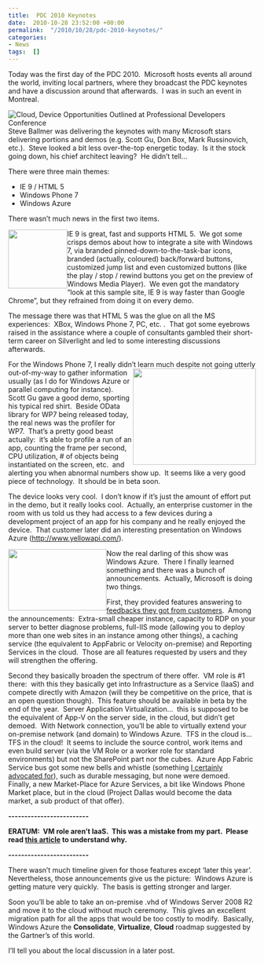 ```yaml
---
title:  PDC 2010 Keynotes
date:  2010-10-28 23:52:00 +00:00
permalink:  "/2010/10/28/pdc-2010-keynotes/"
categories:
- News
tags:  []
---
```

<p>Today was the first day of the PDC 2010.&#160; Microsoft hosts events all around the world, inviting local partners, where they broadcast the PDC keynotes and have a discussion around that afterwards.&#160; I was in such an event in Montreal.</p>  <p><img style="display:inline;margin-left:0;margin-right:0;" title="Cloud, Device Opportunities Outlined at Professional Developers Conference" alt="Cloud, Device Opportunities Outlined at Professional Developers Conference" align="right" src="http://www.microsoft.com/presspass/_resources/images/homepage/2010/hero/event_pdc10postkeynote_hero.jpg" />Steve Ballmer was delivering the keynotes with many Microsoft stars delivering portions and demos (e.g. Scott Gu, Don Box, Mark Russinovich, etc.).&#160; Steve looked a bit less over-the-top energetic today.&#160; Is it the stock going down, his chief architect leaving?&#160; He didn’t tell…</p>  <p>There were three main themes:</p>  <ul>   <li>IE 9 / HTML 5 </li>    <li>Windows Phone 7 </li>    <li>Windows Azure </li> </ul>  <p>There wasn’t much news in the first two items.</p>  <p><img style="display:inline;margin-left:0;margin-right:0;" align="left" src="http://i1-news.softpedia-static.com/images/news2/Internet-Explorer-9-IE9-Early-Preview-Demo-2.jpg" width="120" height="120" />IE 9 is great, fast and supports HTML 5.&#160; We got some crisps demos about how to integrate a site with Windows 7, via branded pinned-down-to-the-task-bar icons, branded (actually, coloured) back/forward buttons, customized jump list and even customized buttons (like the play / stop / rewind buttons you get on the preview of Windows Media Player).&#160; We even got the mandatory “look at this sample site, IE 9 is way faster than Google Chrome”, but they refrained from doing it on every demo.</p>  <p>The message there was that HTML 5 was the glue on all the MS experiences:&#160; XBox, Windows Phone 7, PC, etc. .&#160; That got some eyebrows raised in the assistance where a couple of consultants gambled their short-term career on Silverlight and led to some interesting discussions afterwards.</p>  <p>For the Windows Phone 7, I really didn’t learn much despite not going utterly out-of-my-way<img style="display:inline;margin-left:0;margin-right:0;" align="right" src="http://images.intomobile.com/wp-content/uploads/2010/08/windows-phone-7-smartphone.jpg" width="250" height="196" /> to gather information usually (as I do for Windows Azure or parallel computing for instance).&#160; Scott Gu gave a good demo, sporting his typical red shirt.&#160; Beside OData library for WP7 being released today, the real news was the profiler for WP7.&#160; That’s a pretty good beast actually:&#160; it’s able to profile a run of an app, counting the frame per second, CPU utilization, # of objects being instantiated on the screen, etc.&#160; and alerting you when abnormal numbers show up.&#160; It seems like a very good piece of technology.&#160; It should be in beta soon.</p>  <p>The device looks very cool.&#160; I don’t know if it’s just the amount of effort put in the demo, but it really looks cool.&#160; Actually, an enterprise customer in the room with us told us they had access to a few devices during a development project of an app for his company and he really enjoyed the device.&#160; That customer later did an interesting presentation on Windows Azure (<a title="http://www.yellowapi.com/" href="http://www.yellowapi.com/">http://www.yellowapi.com/</a>).</p>  <p><img style="display:inline;margin-left:0;margin-right:0;" align="left" src="http://www.deviantart.com/download/143907838/Windows_Azure_by_PacMani.jpg" width="200" height="125" />Now the real darling of this show was Windows Azure.&#160; There I finally learned something and there was a bunch of announcements.&#160; Actually, Microsoft is doing two things.</p>  <p>First, they provided features answering to <a href="http://vincentlauzon.wordpress.com/2010/08/26/windows-azure-customer-feedback/">feedbacks they got from customers</a>.&#160; Among the announcements:&#160; Extra-small cheaper instance, capacity to RDP on your server to better diagnose problems, full-IIS mode (allowing you to deploy more than one web sites in an instance among other things), a caching service (the equivalent to AppFabric or Velocity on-premise) and Reporting Services in the cloud.&#160; Those are all features requested by users and they will strengthen the offering.</p>  <p>Second they basically broaden the spectrum of there offer.&#160; VM role is #1 there:&#160; with this they basically get into Infrastructure as a Service (IaaS) and compete directly with Amazon (will they be competitive on the price, that is an open question though).&#160; This feature should be available in beta by the end of the year.&#160; Server Application Virtualization…&#160; this is supposed to be the equivalent of App-V on the server side, in the cloud, but didn’t get demoed.&#160; With Network connection, you’ll be able to virtually extend your on-premise network (and domain) to Windows Azure.&#160; TFS in the cloud is…&#160; TFS in the cloud!&#160; It seems to include the source control, work items and even build server (via the VM Role or a worker role for standard environments) but not the SharePoint part nor the cubes.&#160; Azure App Fabric Service bus got some new bells and whistle (something <a href="http://vincentlauzon.wordpress.com/2010/08/04/event-bus-in-windows-azure/">I certainly advocated for</a>), such as durable messaging, but none were demoed.&#160; Finally, a new Market-Place for Azure Services, a bit like Windows Phone Market place, but in the cloud (Project Dallas would become the data market, a sub product of that offer).</p>  <p><strong>-------------------------</strong></p>  <p><strong>ERATUM:&#160; VM role aren’t IaaS.&#160; This was a mistake from my part.&#160; Please read <a href="http://vincentlauzon.wordpress.com/2012/01/15/vm-roles-arent-iaas/">this article</a> to understand why.</strong></p>  <p><strong>-------------------------</strong></p>  <p>There wasn’t much timeline given for those features except ‘later this year’.&#160; Nevertheless, those announcements give us the picture:&#160; Windows Azure is getting mature very quickly.&#160; The basis is getting stronger and larger.</p>  <p>Soon you’ll be able to take an on-premise .vhd of Windows Server 2008 R2 and move it to the cloud without much ceremony.&#160; This gives an excellent migration path for all the apps that would be too costly to modify.&#160; Basically, Windows Azure the <strong>Consolidate</strong>, <strong>Virtualize</strong>, <strong>Cloud</strong> roadmap suggested by the Gartner’s of this world.</p>  <p>I’ll tell you about the local discussion in a later post.</p>